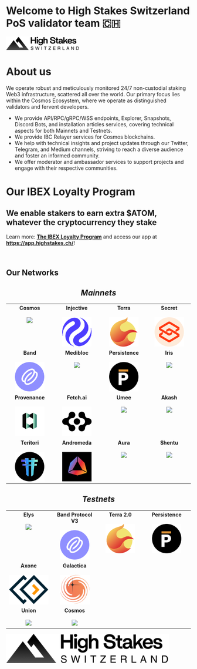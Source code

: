 # Welcome to High Stakes Switzerland PoS validator team 🇨🇭

<img src="https://github.com/HighStakesSwitzerland/.github/blob/15fd96410fca0df60887edd6157549832e194218/profile/HSS_Horizontal_Black.png" style="display: inline-block; margin: 0 auto; max-width: 200px">


# About us

We operate robust and meticulously monitored 24/7 non-custodial staking Web3 infrastructure, scattered all over the world.
Our primary focus lies within the Cosmos Ecosystem, where we operate as distinguished validators and fervent developers.

- We provide API/RPC/gRPC/WSS endpoints, Explorer, Snapshots, Discord Bots, and installation articles services, covering technical aspects for both Mainnets and Testnets.
- We provide IBC Relayer services for Cosmos blockchains.
- We help with technical insights and project updates through our Twitter, Telegram, and Medium channels, striving to reach a diverse audience and foster an informed community.
- We offer moderator and ambassador services to support projects and engage with their respective communities.


# Our IBEX Loyalty Program

## We enable stakers to earn extra $ATOM, whatever the cryptocurrency they stake

Learn more: <b><a href="https://highstakes.ch/earn-ibex/" target="_blank">The IBEX Loyalty Program</a></b> and access our app at <b><a href="https://app.highstakes.ch/" target="_blank">https://app.highstakes.ch/</a></b>!

<br/>

## Our Networks

<div align="center">
  <div>
    <h2><i>
      Mainnets
    </i></h2>
  </div>
</div>

<table width="400px" align="center">
  <tbody>
  <tr valign="top">
    <td width="130px" align="center">
      <span><strong>Cosmos</strong></span><br><br />
      <a href="https://wallet.keplr.app/chains/cosmos-hub?modal=validator&chain=cosmoshub-4&validator_address=cosmosvaloper1yh089p0cre4nhpdqw35uzde5amg3qzexkeggdn" target="_blank" rel="noopener noreferrer">
        <img height="80px" src="https://raw.githubusercontent.com/cosmos/chain-registry/master/cosmoshub/images/atom.svg">
      </a>
    </td>
    <td width="130px" align="center">
      <span><strong>Injective</strong></span><br><br />
      <a href="https://wallet.keplr.app/chains/injective?modal=validator&chain=injective-1&validator_address=injvaloper1f2kdg34689x93cvw2y59z7y46dvz2fk8lhddfz" target="_blank" rel="noopener noreferrer">
        <img height="80px" src="https://raw.githubusercontent.com/cosmos/chain-registry/master/injective/images/inj.svg">
      </a>
    </td>
    <td width="130px" align="center">
      <span><strong>Terra</strong></span><br><br />
      <a href="https://restake.highstakes.ch/terra2/terravaloper1pgyelqv0hwjavgf6vhdm4e4pt766wfxxczu20l" target="_blank" rel="noopener noreferrer">
        <img height="80px" src="https://raw.githubusercontent.com/cosmos/chain-registry/master/terra2/images/luna.svg">
      </a>
    </td>
    <td width="130px" align="center">
      <span><strong>Secret</strong></span><br><br />
      <a href="https://wallet.keplr.app/chains/secret-network?modal=validator&chain=secret-4&validator_address=secretvaloper1jgx4pn3acae9esq5zha5ym3kzhq6x60frjwkrp" target="_blank" rel="noopener noreferrer">
        <img height="80px" src="https://raw.githubusercontent.com/cosmos/chain-registry/master/secretnetwork/images/scrt.svg">
      </a>
    </td>
    </tr>
  <tr valign="top">
    <td width="130px" align="center">
      <span><strong>Band</strong></span><br><br />
      <a href="https://restake.highstakes.ch/bandchain/bandvaloper1uytng9pl50mtedmsdrzanvy8vgxttvysw59ugd" target="_blank" rel="noopener noreferrer">
        <img height="80px" src="https://raw.githubusercontent.com/cosmos/chain-registry/master/bandchain/images/band.svg">
      </a>
    </td>
    <td width="130px" align="center">
      <span><strong>Medibloc</strong></span><br><br />
      <a href="https://restake.highstakes.ch/panacea/panaceavaloper168nzml66rvh8ay93j63jptn6l9yqnk7k8r5fgd" target="_blank" rel="noopener noreferrer">
        <img height="80px" src="https://raw.githubusercontent.com/cosmos/chain-registry/master/panacea/images/med.svg">
      </a>
    </td>
    <td width="130px" align="center">
      <span><strong>Persistence</strong></span><br><br />
      <a href="https://wallet.keplr.app/chains/persistence?modal=validator&chain=core-1&validator_address=persistencevaloper1yvcrahdpctyg77l67cnnhqf4ef5j8kanq8jeqv" target="_blank" rel="noopener noreferrer">
        <img height="80px" src="https://raw.githubusercontent.com/cosmos/chain-registry/master/persistence/images/xprt.svg">
      </a>
    </td>
    <td width="130px" align="center">
      <span><strong>Iris</strong></span><br><br />
      <a href="https://restake.highstakes.ch/irisnet/iva1563p28q6qthzsq86jnywd5a8y8put33tqukl8d" target="_blank" rel="noopener noreferrer">
        <img height="80px" src="https://raw.githubusercontent.com/cosmos/chain-registry/master/irisnet/images/iris.svg">
      </a>
    </td>
     </tr>
    <tr valign="top">
    <td width="130px" align="center">
      <span><strong>Provenance</strong></span><br><br />
      <a href="https://restake.highstakes.ch/provenance/pbvaloper1wh4yc8q7jpxg5tlh94yafjeza7a6nlmd85jhre" target="_blank" rel="noopener noreferrer">
        <img height="80px" src="https://raw.githubusercontent.com/cosmos/chain-registry/master/provenance/images/prov.svg">
      </a>
    </td>
    <td width="130px" align="center">
      <span><strong>Fetch.ai</strong></span><br><br />
      <a href="https://restake.highstakes.ch/fetchhub/fetchvaloper1jfxur0jse6u2h5qywhhdtnee3z4zd5cxgz2m5d" target="_blank" rel="noopener noreferrer">
        <img height="80px" src="https://raw.githubusercontent.com/cosmos/chain-registry/master/fetchhub/images/fet.svg">
      </a>
    </td>
    <td width="130px" align="center">
      <span><strong>Umee</strong></span><br><br />
      <a href="https://wallet.keplr.app/chains/umee?modal=validator&chain=umee-1&validator_address=umeevaloper1rtdcc3ukvf80xzqk00nsj5v06edf39q0yxe2ve" target="_blank" rel="noopener noreferrer">
        <img height="80px" src="https://raw.githubusercontent.com/cosmos/chain-registry/master/umee/images/umee.svg">
      </a>
    </td>
    <td width="130px" align="center">
      <span><strong>Akash</strong></span><br><br />
      <a href="https://wallet.keplr.app/chains/akash?modal=validator&chain=akashnet-2&validator_address=akashvaloper17rzdt88vawuuq797jffk0dc9daw4vkgpumh60w" target="_blank" rel="noopener noreferrer">
        <img height="80px" src="https://raw.githubusercontent.com/cosmos/chain-registry/master/akash/images/akt.svg">
      </a>
    </td>  
        </tr>
  </tr>
    <tr valign="top">
    <td width="130px" align="center">
      <span><strong>Teritori</strong></span><br><br />
      <a href="https://restake.highstakes.ch/teritori/torivaloper16dzaxgnq9zlac7yl3ar3zp4y2zgr9fm04w5ds9" target="_blank" rel="noopener noreferrer">
        <img height="80px" src="https://raw.githubusercontent.com/cosmos/chain-registry/master/teritori/images/utori.svg">
      </a>
    </td>
    <td width="130px" align="center">
    <span><strong>Andromeda</strong></span><br><br />
    <a href="https://restake.highstakes.ch/andromeda/andrvaloper1ye3jpahj62jl7ds7ew2kngt20kplz4v2j5shf8" target="_blank" rel="noopener noreferrer">
      <img height="80px" src="https://raw.githubusercontent.com/cosmos/chain-registry/master/andromeda/images/andromeda-logo.png">
    </a>
  </td>
    <td width="130px" align="center">
      <span><strong>Aura</strong></span><br><br />
      <a href="https://aurascan.io/validators/auravaloper1282l7pgtfpfalgcdng9mjqura6m48a5855dfus" target="_blank" rel="noopener noreferrer">
        <img height="80px" src="https://raw.githubusercontent.com/cosmos/chain-registry/master/aura/images/Aura-logo-2.2.svg">
      </a>
    </td>
      <td width="130px" align="center">
      <span><strong>Shentu</strong></span><br><br />
      <a href="https://wallet.keplr.app/chains/shentu?modal=validator&chain=shentu-2.2&validator_address=shentuvaloper1l5zz0v9ss3klrmga49uxha7f0fmpxmjx8kv6xy" target="_blank" rel="noopener noreferrer">
        <img height="80px" src="https://raw.githubusercontent.com/cosmos/chain-registry/master/shentu/images/ctk.svg">
      </a>
    </td>
      </tr>
  </tr>
  </tbody>
</table>

<div align="center">
  <div>
    <h2><i>
      Testnets
    </i></h2>
  </div>
</div>
<table width="400px" align="center">
  <tbody>
  <tr valign="top">
    <td width="130px" align="center">
      <span><strong>Elys</strong></span><br><br />
      <a href="https://testnet.itrocket.net/elys/staking/elysvaloper1pvrdh6rx6333csxahhyh3w9mfy30ykzk8mpgy5" target="_blank" rel="noopener noreferrer">
        <img height="80px" src="https://testnet.ping.pub/logos/elys.png">
      </a>
    </td>
    <td width="130px" align="center">
      <span><strong>Band Protocol V3</strong></span><br><br />
      <a href="https://band-v3-testnet.cosmoscan.io/validator/bandvaloper18yk3stlsjwfm87ekqpntjgnf4hq9vh4dskdhz9" target="_blank" rel="noopener noreferrer">
        <img height="80px" src="https://raw.githubusercontent.com/cosmos/chain-registry/refs/heads/master/bandchain/images/band.svg">
      </a>
    </td>
    <td width="130px" align="center">
      <span><strong>Terra 2.0</strong></span><br><br />
      <a href="https://finder.terra.money/testnet/validator/terravaloper194khd5cqtmu377ay02wx24wajw44h472vwuhxp" target="_blank" rel="noopener noreferrer">
        <img height="80px" src="https://raw.githubusercontent.com/cosmos/chain-registry/master/terra2/images/luna.svg">
      </a>
    </td>
    <td width="130px" align="center">
      <span><strong>Persistence</strong></span><br><br />
      <a href="https://testnet.mintscan.io/persistence-testnet/validators/persistencevaloper1akxdfne7vm4zr6ftg5xm8m8lpazxeyx7jesm3a" target="_blank" rel="noopener noreferrer">
        <img height="80px" src="https://raw.githubusercontent.com/cosmos/chain-registry/master/persistence/images/xprt.svg">
      </a>
    </td>
      </tr>
  <tr valign="top">
    <td width="130px" align="center">
      <span><strong>Axone</strong></span><br><br />
      <a href="https://okp4.network/" target="_blank" rel="noopener noreferrer">
        <img height="80px" src="https://raw.githubusercontent.com/axone-protocol/ping-explorer/refs/heads/main/src/assets/logo-white.svg">
      </a>
    </td>
   <td width="130px" align="center">
      <span><strong>Galactica</strong></span><br><br />
      <a href="https://testnet.itrocket.net/galactica/staking/galavaloper1xxz5zr5xpneg327z06wmvwh2tq2s8q72wh9vt0" target="_blank" rel="noopener noreferrer">
        <img height="80px" src="https://raw.githubusercontent.com/cosmos/chain-registry/refs/heads/master/galactica/images/galactica.svg">
      </a>
    </td> 
  </tr>
     <tr valign="top">
    <td width="130px" align="center">
      <span><strong>Union</strong></span><br><br />
      <a href="https://explorer.testnet-9.union.build/union/staking/unionvaloper1tt4xnj2cwsl46d8quj9j0x3u8rpj68fy3txfck" target="_blank" rel="noopener noreferrer">
        <img height="80px" src="https://raw.githubusercontent.com/unionlabs/union/refs/heads/main/site/public/logo.svg">
      </a>
    </td>
    <td width="130px" align="center">
      <span><strong>Cosmos</strong></span><br><br />
      <a href="https://www.mintscan.io/ics-testnet-provider/validators/cosmosvaloper1w3mu723wf4sf2pmn8y847gd32ncp42sp9z8f9n" target="_blank" rel="noopener noreferrer">
        <img height="80px" src="https://raw.githubusercontent.com/cosmos/chain-registry/master/cosmoshub/images/atom.svg">
      </a>
    </td>
     </tr>
  </tbody>
</table>
<img  height="80px" src="https://github.com/HighStakesSwitzerland/.github/blob/15fd96410fca0df60887edd6157549832e194218/profile/HSS_Horizontal_Black.png" style="text-align: center; display: inline-block; margin: 0 auto; max-width: 1200px">
